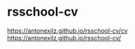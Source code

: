 # rsschool-cv

https://antonexilz.github.io/rsschool-cv/cv
https://antonexilz.github.io/rsschool-cv/
